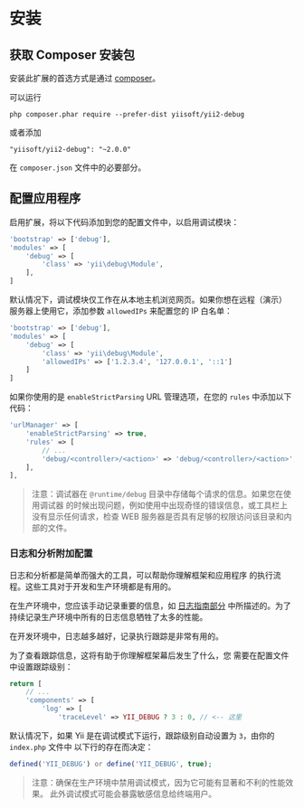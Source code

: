 安装
============

## 获取 Composer 安装包

安装此扩展的首选方式是通过 [composer](http://getcomposer.org/download/)。

可以运行

```
php composer.phar require --prefer-dist yiisoft/yii2-debug
```

或者添加

```
"yiisoft/yii2-debug": "~2.0.0"
```

在 `composer.json` 文件中的必要部分。


## 配置应用程序

启用扩展，将以下代码添加到您的配置文件中，以启用调试模块：

```php
'bootstrap' => ['debug'],
'modules' => [
    'debug' => [
        'class' => 'yii\debug\Module',
    ],
]
```

默认情况下，调试模块仅工作在从本地主机浏览网页。如果你想在远程（演示）
服务器上使用它，添加参数 `allowedIPs` 来配置您的 IP 白名单：

```php
'bootstrap' => ['debug'],
'modules' => [
    'debug' => [
        'class' => 'yii\debug\Module',
        'allowedIPs' => ['1.2.3.4', '127.0.0.1', '::1']
    ]
]
```

如果你使用的是 `enableStrictParsing` URL 管理选项，在您的 `rules` 中添加以下代码：

```php
'urlManager' => [
    'enableStrictParsing' => true,
    'rules' => [
        // ...
        'debug/<controller>/<action>' => 'debug/<controller>/<action>',
    ],
],
```

> 注意：调试器在 `@runtime/debug` 目录中存储每个请求的信息。如果您在使用调试器
> 的时候出现问题，例如使用中出现奇怪的错误信息，或工具栏上没有显示任何请求，检查
> WEB 服务器是否具有足够的权限访问该目录和内部的文件。


### 日志和分析附加配置

日志和分析都是简单而强大的工具，可以帮助你理解框架和应用程序
的执行流程。这些工具对于开发和生产环境都是有用的。

在生产环境中，您应该手动记录重要的信息，如
[日志指南部分](https://github.com/yiisoft/yii2/blob/master/docs/guide/runtime-logging.md) 中所描述的。为了持续记录生产环境中所有的日志信息牺牲了太多的性能。

在开发环境中，日志越多越好，记录执行跟踪是非常有用的。

为了查看跟踪信息，这将有助于你理解框架幕后发生了什么，您
需要在配置文件中设置跟踪级别：

```php
return [
    // ...
    'components' => [
        'log' => [
            'traceLevel' => YII_DEBUG ? 3 : 0, // <-- 这里
```

默认情况下，如果 Yii 是在调试模式下运行，跟踪级别自动设置为 `3`，由你的 `index.php` 文件中
以下行的存在而决定：

```php
defined('YII_DEBUG') or define('YII_DEBUG', true);
```

> 注意：确保在生产环境中禁用调试模式，因为它可能有显著和不利的性能效果。
此外调试模式可能会暴露敏感信息给终端用户。
